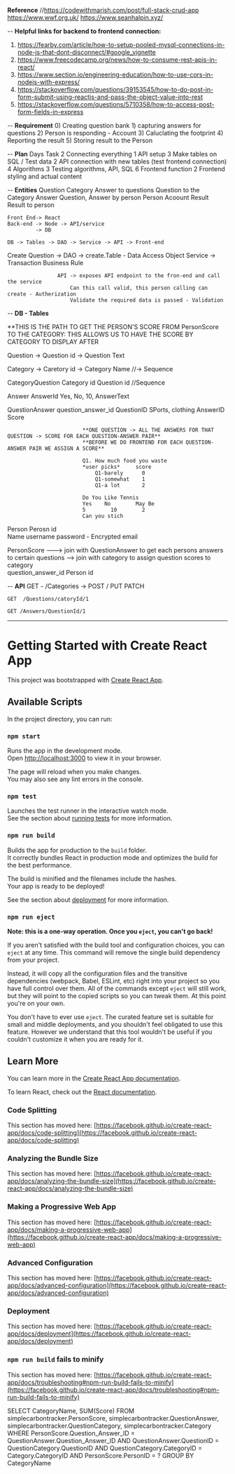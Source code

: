 **Reference**
//https://codewithmarish.com/post/full-stack-crud-app
https://www.wwf.org.uk/
https://www.seanhalpin.xyz/


--
**Helpful links for backend to frontend connection:**
1. https://fearby.com/article/how-to-setup-pooled-mysql-connections-in-node-js-that-dont-disconnect/#google_vignette
2. https://www.freecodecamp.org/news/how-to-consume-rest-apis-in-react/
3. https://www.section.io/engineering-education/how-to-use-cors-in-nodejs-with-express/
4. https://stackoverflow.com/questions/39153545/how-to-do-post-in-form-submit-using-reactjs-and-pass-the-object-value-into-rest
5. https://stackoverflow.com/questions/5710358/how-to-access-post-form-fields-in-express


--
**Requirement**
    0) Creating question bank
    1) capturing answers for questions
    2) Person is responding  - Account
    3) Caluclating the footprint
    4) Reporting the result
    5) Storing result to the Person


--
**Plan**
Days     Task
2        Connecting everything
1        API setup
3        Make tables on SQL / Test data
2        API connection with new tables (test frontend connection)        
4        Algorithms
3        Testing algorithms, API, SQL
6        Frontend function
2        Frontend styling and actual content


--
**Entities**
    Question 
        Category
        Answer to questions
        Question to the Category
    Answer
        Question, Answer by person
    Person
        Acoount
    Result
        Result to person


    Front End-> React
    Back-end -> Node -> API/service 
             -> DB

    DB -> Tables -> DAO -> Service -> API -> Front-end 


Create Question -> DAO -> create.Table - Data Access Object
                    Service ->
                        Transaction
                        Business Rule

                    API -> exposes API endpoint to the fron-end and call the service
                        Can this call valid, this person calling can create - Autherization
                        Validate the required data is passed - Validation


--
**DB - Tables**

**THIS IS THE PATH TO GET THE PERSON'S SCORE FROM PersonScore TO THE CATEGORY: THIS ALLOWS US TO HAVE THE SCORE BY CATEGORY TO DISPLAY AFTER

Question
    -> Question id 
    -> Question Text
    
Category
    -> Caretory id
    -> Category Name
    //-> Sequence

CategoryQuestion
    Category id
    Question id
    //Sequence

Answer
    AnswerId                        Yes, No, 10, 
    AnswerText


QuestionAnswer
    question_answer_id
    QuestionID                SPorts, clothing
    AnswerID
    Score

                            **ONE QUESTION -> ALL THE ANSWERS FOR THAT QUESTION -> SCORE FOR EACH QUESTION-ANSWER PAIR**
                            **BEFORE WE DO FRONTEND FOR EACH QUESTION-ANSWER PAIR WE ASSIGN A SCORE**
                            
                            Q1. How much food you waste
                            *user picks*     score
                                Q1-barely      0
                                Q1-somewhat    1 
                                Q1-a lot       2
                                
                            Do You Like Tennis
                            Yes    No        May Be
                            5        10        2
                            Can you stich

Person
    Perosn id   
    Name
    username
    password - Encrypted
    email

PersonScore                  ---> join with QuestionAnswer to get each persons answers to certain questions --> join with category to assign question scores to category               
    question_answer_id
    Person id


--
**API** 
    GET - /Categories -> 
    POST /
    PUT
    PATCH

    GET  /Questions/catoryId/1

    GET /Answers/QuestionId/1


--------------------------------------------------------------------------------------------
# Getting Started with Create React App

This project was bootstrapped with [Create React App](https://github.com/facebook/create-react-app).

## Available Scripts

In the project directory, you can run:

### `npm start`

Runs the app in the development mode.\
Open [http://localhost:3000](http://localhost:3000) to view it in your browser.

The page will reload when you make changes.\
You may also see any lint errors in the console.

### `npm test`

Launches the test runner in the interactive watch mode.\
See the section about [running tests](https://facebook.github.io/create-react-app/docs/running-tests) for more information.

### `npm run build`

Builds the app for production to the `build` folder.\
It correctly bundles React in production mode and optimizes the build for the best performance.

The build is minified and the filenames include the hashes.\
Your app is ready to be deployed!

See the section about [deployment](https://facebook.github.io/create-react-app/docs/deployment) for more information.

### `npm run eject`

**Note: this is a one-way operation. Once you `eject`, you can't go back!**

If you aren't satisfied with the build tool and configuration choices, you can `eject` at any time. This command will remove the single build dependency from your project.

Instead, it will copy all the configuration files and the transitive dependencies (webpack, Babel, ESLint, etc) right into your project so you have full control over them. All of the commands except `eject` will still work, but they will point to the copied scripts so you can tweak them. At this point you're on your own.

You don't have to ever use `eject`. The curated feature set is suitable for small and middle deployments, and you shouldn't feel obligated to use this feature. However we understand that this tool wouldn't be useful if you couldn't customize it when you are ready for it.

## Learn More

You can learn more in the [Create React App documentation](https://facebook.github.io/create-react-app/docs/getting-started).

To learn React, check out the [React documentation](https://reactjs.org/).

### Code Splitting

This section has moved here: [https://facebook.github.io/create-react-app/docs/code-splitting](https://facebook.github.io/create-react-app/docs/code-splitting)

### Analyzing the Bundle Size

This section has moved here: [https://facebook.github.io/create-react-app/docs/analyzing-the-bundle-size](https://facebook.github.io/create-react-app/docs/analyzing-the-bundle-size)

### Making a Progressive Web App

This section has moved here: [https://facebook.github.io/create-react-app/docs/making-a-progressive-web-app](https://facebook.github.io/create-react-app/docs/making-a-progressive-web-app)

### Advanced Configuration

This section has moved here: [https://facebook.github.io/create-react-app/docs/advanced-configuration](https://facebook.github.io/create-react-app/docs/advanced-configuration)

### Deployment

This section has moved here: [https://facebook.github.io/create-react-app/docs/deployment](https://facebook.github.io/create-react-app/docs/deployment)

### `npm run build` fails to minify

This section has moved here: [https://facebook.github.io/create-react-app/docs/troubleshooting#npm-run-build-fails-to-minify](https://facebook.github.io/create-react-app/docs/troubleshooting#npm-run-build-fails-to-minify)

SELECT CategoryName, SUM(Score) FROM simplecarbontracker.PersonScore, simplecarbontracker.QuestionAnswer, simplecarbontracker.QuestionCategory, simplecarbontracker.Category
WHERE PersonScore.Question_Answer_ID = QuestionAnswer.Question_Answer_ID AND QuestionAnswer.QuestionID = QuestionCategory.QuestionID AND QuestionCategory.CategoryID = Category.CategoryID 
AND PersonScore.PersonID = ?
GROUP BY CategoryName
